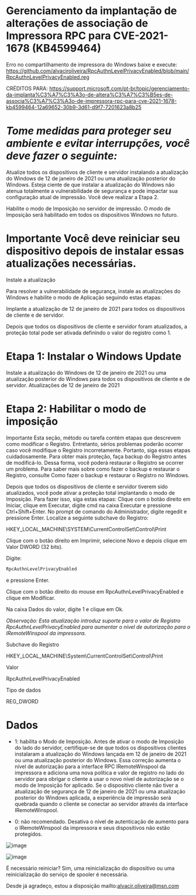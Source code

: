 #  Gerenciamento da implantação de alterações de associação de Impressora RPC para CVE-2021-1678 (KB4599464)

Erro no compartilhamento de impressora do Windows baixe e execute: https://github.com/alvaciroliveira/RpcAuthnLevelPrivacyEnabled/blob/main/RpcAuthnLevelPrivacyEnabled.reg

CRÉDITOS PARA: https://support.microsoft.com/pt-br/topic/gerenciamento-da-implanta%C3%A7%C3%A3o-de-altera%C3%A7%C3%B5es-de-associa%C3%A7%C3%A3o-de-impressora-rpc-para-cve-2021-1678-kb4599464-12a69652-30b9-3d61-d9f7-7201623a8b25

#  *Tome medidas para proteger seu ambiente e evitar interrupções, você deve fazer o seguinte:*

Atualize todos os dispositivos de cliente e servidor instalando a atualização do Windows de 12 de janeiro de 2021 ou uma atualização posterior do Windows. Esteja ciente de que instalar a atualização do Windows não atenua totalmente a vulnerabilidade de segurança e pode impactar sua configuração atual de impressão. Você deve realizar a Etapa 2.

Habilite o modo de Imposição no servidor de impressão.  O modo de Imposição será habilitado em todos os dispositivos Windows no futuro.

#  Importante Você deve reiniciar seu dispositivo depois de instalar essas atualizações necessárias.

Instale a atualização

Para resolver a vulnerabilidade de segurança, instale as atualizações do Windows e habilite o modo de Aplicação seguindo estas etapas:

Implante a atualização de 12 de janeiro de 2021 para todos os dispositivos de cliente e de servidor.

Depois que todos os dispositivos de cliente e servidor foram atualizados, a proteção total pode ser ativada definindo o valor do registro como 1.


#  Etapa 1: Instalar o Windows Update

Instale a atualização do Windows de 12 de janeiro de 2021 ou uma atualização posterior do Windows para todos os dispositivos de cliente e de servidor.
Atualizações de 12 de janeiro de 2021

#  Etapa 2: Habilitar o modo de imposição

Importante Esta seção, método ou tarefa contém etapas que descrevem como modificar o Registro. Entretanto, sérios problemas poderão ocorrer caso você modifique o Registro incorretamente. Portanto, siga essas etapas cuidadosamente. Para obter mais proteção, faça backup do Registro antes de modificá-lo. Dessa forma, você poderá restaurar o Registro se ocorrer um problema. Para saber mais sobre como fazer o backup e restaurar o Registro, consulte Como fazer o backup e restaurar o Registro no Windows.

Depois que todos os dispositivos de cliente e servidor tiverem sido atualizados, você pode ativar a proteção total implantando o modo de Imposição. Para fazer isso, siga estas etapas:
Clique com o botão direito em Iniciar, clique em Executar, digite cmd na caixa Executar e pressione Ctrl+Shift+Enter.
No prompt de comando do Administrador, digite regedit e pressione Enter.
Localize a seguinte subchave do Registro:

HKEY_LOCAL_MACHINE\SYSTEM\CurrentControlSet\Control\Print

Clique com o botão direito em Imprimir, selecione Novo e depois clique em Valor DWORD (32 bits).

Digite:
```bash
RpcAuthnLevelPrivacyEnabled
```
e pressione Enter.

Clique com o botão direito do mouse em RpcAuthnLevelPrivacyEnabled e clique em Modificar.

Na caixa Dados do valor, digite 1 e clique em Ok.

*Observação: Esta atualização introduz suporte para o valor de Registro RpcAuthnLevelPrivacyEnabled para aumentar o nível de autorização para o IRemoteWinspool da impressora.*

Subchave do Registro

HKEY_LOCAL_MACHINE\System\CurrentControlSet\Control\Print

Valor

RpcAuthnLevelPrivacyEnabled

Tipo de dados

REG_DWORD

#  Dados

+  1: habilita o Modo de Imposição. Antes de ativar o modo de Imposição do lado do servidor, certifique-se de que todos os dispositivos clientes instalaram a atualização do Windows lançada em 12 de janeiro de 2021 ou uma atualização posterior do Windows. Essa correção aumenta o nível de autorização para a interface RPC IRemoteWinspool da impressora e adiciona uma nova política e valor de registro no lado do servidor para obrigar o cliente a usar o novo nível de autorização se o modo de Imposição for aplicado. Se o dispositivo cliente não tiver a atualização de segurança de 12 de janeiro de 2021 ou uma atualização posterior do Windows aplicada, a experiência de impressão será quebrada quando o cliente se conectar ao servidor através da interface IRemoteWinspool.

+ 0: não recomendado. Desativa o nível de autenticação de aumento para o IRemoteWinspool da impressora e seus dispositivos não estão protegidos.

![image](https://github.com/alvaciroliveira/RpcAuthnLevelPrivacyEnabled/assets/129803614/a5ea26e0-24ec-402e-9102-692e328a51e0)

![image](https://github.com/alvaciroliveira/RpcAuthnLevelPrivacyEnabled/assets/129803614/e2f02604-c813-4934-823f-f746eb163f69)


É necessário reiniciar? Sim, uma reinicialização do dispositivo ou uma reinicialização do serviço de spooler é necessária.

Desde já agradeço, estou a disposição mailto:alvacir.oliveira@msn.com
